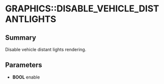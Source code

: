 # GRAPHICS::DISABLE_VEHICLE_DISTANTLIGHTS

## Summary
Disable vehicle distant lights rendering.

## Parameters
* **BOOL** enable